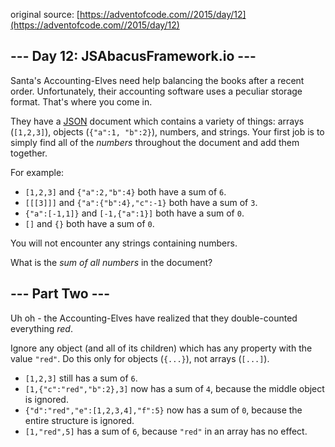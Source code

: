 original source: [https://adventofcode.com//2015/day/12](https://adventofcode.com//2015/day/12)
## --- Day 12: JSAbacusFramework.io ---
Santa's Accounting-Elves need help balancing the books after a recent order.  Unfortunately, their accounting software uses a peculiar storage format.  That's where you come in.

They have a [JSON](http://json.org/) document which contains a variety of things: arrays (`[1,2,3]`), objects (`{"a":1, "b":2}`), numbers, and strings.  Your first job is to simply find all of the *numbers* throughout the document and add them together.

For example:


 - `[1,2,3]` and `{"a":2,"b":4}` both have a sum of `6`.
 - `[[[3]]]` and `{"a":{"b":4},"c":-1}` both have a sum of `3`.
 - `{"a":[-1,1]}` and `[-1,{"a":1}]` both have a sum of `0`.
 - `[]` and `{}` both have a sum of `0`.

You will not encounter any strings containing numbers.

What is the *sum of all numbers* in the document?


## --- Part Two ---
Uh oh - the Accounting-Elves have realized that they double-counted everything *red*.

Ignore any object (and all of its children) which has any property with the value `"red"`.  Do this only for objects (`{...}`), not arrays (`[...]`).


 - `[1,2,3]` still has a sum of `6`.
 - `[1,{"c":"red","b":2},3]` now has a sum of `4`, because the middle object is ignored.
 - `{"d":"red","e":[1,2,3,4],"f":5}` now has a sum of `0`, because the entire structure is ignored.
 - `[1,"red",5]` has a sum of `6`, because `"red"` in an array has no effect.


